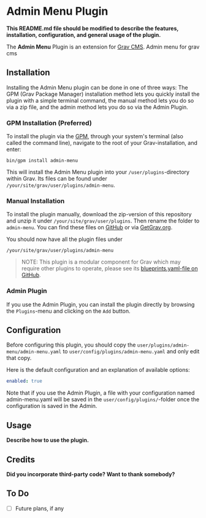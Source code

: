 # Admin Menu Plugin

**This README.md file should be modified to describe the features, installation, configuration, and general usage of the plugin.**

The **Admin Menu** Plugin is an extension for [Grav CMS](http://github.com/getgrav/grav). Admin menu for grav cms

## Installation

Installing the Admin Menu plugin can be done in one of three ways: The GPM (Grav Package Manager) installation method lets you quickly install the plugin with a simple terminal command, the manual method lets you do so via a zip file, and the admin method lets you do so via the Admin Plugin.

### GPM Installation (Preferred)

To install the plugin via the [GPM](http://learn.getgrav.org/advanced/grav-gpm), through your system's terminal (also called the command line), navigate to the root of your Grav-installation, and enter:

    bin/gpm install admin-menu

This will install the Admin Menu plugin into your `/user/plugins`-directory within Grav. Its files can be found under `/your/site/grav/user/plugins/admin-menu`.

### Manual Installation

To install the plugin manually, download the zip-version of this repository and unzip it under `/your/site/grav/user/plugins`. Then rename the folder to `admin-menu`. You can find these files on [GitHub](https://github.com/localnetwork/grav-plugin-admin-menu) or via [GetGrav.org](http://getgrav.org/downloads/plugins#extras).

You should now have all the plugin files under

    /your/site/grav/user/plugins/admin-menu
	
> NOTE: This plugin is a modular component for Grav which may require other plugins to operate, please see its [blueprints.yaml-file on GitHub](https://github.com/https-github-com-localnetwork-/grav-plugin-admin-menu/blob/master/blueprints.yaml).

### Admin Plugin

If you use the Admin Plugin, you can install the plugin directly by browsing the `Plugins`-menu and clicking on the `Add` button.

## Configuration

Before configuring this plugin, you should copy the `user/plugins/admin-menu/admin-menu.yaml` to `user/config/plugins/admin-menu.yaml` and only edit that copy.

Here is the default configuration and an explanation of available options:

```yaml
enabled: true
```

Note that if you use the Admin Plugin, a file with your configuration named admin-menu.yaml will be saved in the `user/config/plugins/`-folder once the configuration is saved in the Admin.

## Usage

**Describe how to use the plugin.**

## Credits

**Did you incorporate third-party code? Want to thank somebody?**

## To Do

- [ ] Future plans, if any

